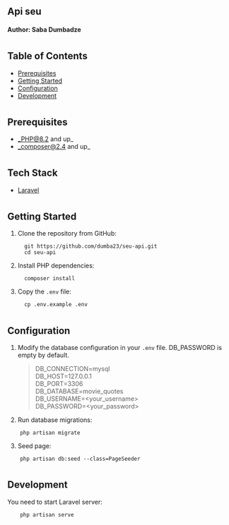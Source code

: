 ## Api seu
#### Author: Saba Dumbadze

#

## Table of Contents

* [Prerequisites](#prerequisites)
* [Getting Started](#getting-started)
* [Configuration](#configuration)
* [Development](#development)

#

## Prerequisites

* _PHP@8.2 and up_
* _composer@2.4 and up_

#

## Tech Stack

-   [Laravel](https://laravel.com/)

#

## Getting Started

1.  Clone the repository from GitHub:
    ```shell
      git https://github.com/dumba23/seu-api.git
      cd seu-api
    ```
2.  Install PHP dependencies:
    ```shell
      composer install
    ```

3.  Copy the `.env` file:
    ```shell
      cp .env.example .env
    ```

#

## Configuration

1. Modify the database configuration in your `.env` file. DB_PASSWORD is empty by default.
   > DB_CONNECTION=mysql <br>
   DB_HOST=127.0.0.1 <br>
   DB_PORT=3306 <br>
   DB_DATABASE=movie_quotes <br>
   DB_USERNAME=<your_username> <br>
   DB_PASSWORD=<your_password> <br>
   
2. Run database migrations:
```shell
    php artisan migrate
```

3. Seed page:

```shell
    php artisan db:seed --class=PageSeeder 
```

#

## Development

You need to start Laravel server:

```shell
    php artisan serve
```
